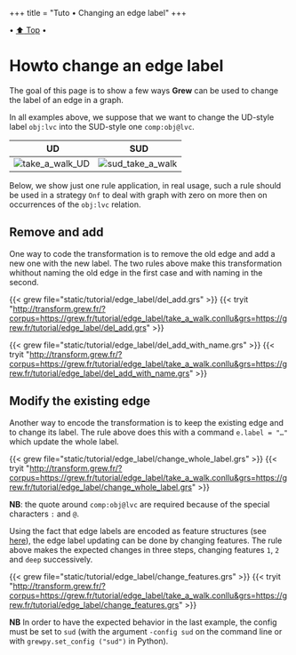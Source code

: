 +++
title = "Tuto • Changing an edge label"
+++

• [:arrow_up: Top](../top) •

# Howto change an edge label

The goal of this page is to show a few ways **Grew** can be used to change the label of an edge in a graph.

In all examples above, we suppose that we want to change the UD-style label `obj:lvc` into the SUD-style one `comp:obj@lvc`.

| UD | SUD |
|----|-----|
| ![take_a_walk_UD](_build/take_a_walk.svg) | ![sud_take_a_walk](_build/take_a_walk_del_add.svg) |

Below, we show just one rule application, in real usage, such a rule should be used in a strategy `Onf` to deal with graph with zero on more then on occurrences of the `obj:lvc` relation.

## Remove and add

One way to code the transformation is to remove the old edge and add a new one with the new label.
The two rules above make this transformation whithout naming the old edge in the first case and with naming in the second.

{{< grew file="static/tutorial/edge_label/del_add.grs" >}}
{{< tryit "http://transform.grew.fr/?corpus=https://grew.fr/tutorial/edge_label/take_a_walk.conllu&grs=https://grew.fr/tutorial/edge_label/del_add.grs" >}}

{{< grew file="static/tutorial/edge_label/del_add_with_name.grs" >}}
{{< tryit "http://transform.grew.fr/?corpus=https://grew.fr/tutorial/edge_label/take_a_walk.conllu&grs=https://grew.fr/tutorial/edge_label/del_add_with_name.grs" >}}

## Modify the existing edge

Another way to encode the transformation is to keep the existing edge and to change its label.
The rule above does this with a command  `e.label = "…"` which update the whole label.

{{< grew file="static/tutorial/edge_label/change_whole_label.grs" >}}
{{< tryit "http://transform.grew.fr/?corpus=https://grew.fr/tutorial/edge_label/take_a_walk.conllu&grs=https://grew.fr/tutorial/edge_label/change_whole_label.grs" >}}

**NB**: the quote around `comp:obj@lvc` are required because of the special characters `:` and `@`.


Using the fact that edge labels are encoded as feature structures (see [here](../../doc/graph/#edges)), the edge label updating can be done by changing features.
The rule above makes the expected changes in three steps, changing features `1`, `2` and `deep` successively.

{{< grew file="static/tutorial/edge_label/change_features.grs" >}}
{{< tryit "http://transform.grew.fr/?corpus=https://grew.fr/tutorial/edge_label/take_a_walk.conllu&grs=https://grew.fr/tutorial/edge_label/change_features.grs" >}}

**NB** In order to have the expected behavior in the last example, the config must be set to `sud` (with the argument `-config sud` on the command line or with `grewpy.set_config ("sud")` in Python).

